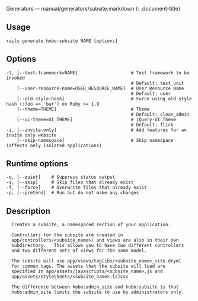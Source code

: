 Generators -- manual/generators/subsite.markdown
{: .document-title}


## Usage

    

    rails generate hobo:subsite NAME [options]


## Options

    

    -t, [--test-framework=NAME]                    # Test framework to be invoked
                                                   # Default: test_unit
        [--user-resource-name=USER_RESOURCE_NAME]  # User Resource Name
                                                   # Default: user
        [--old-style-hash]                         # Force using old style hash (:foo => 'bar') on Ruby >= 1.9
        [--theme=THEME]                            # Theme
                                                   # Default: clean_admin
        [--ui-theme=UI_THEME]                      # jQuery-UI Theme
                                                   # Default: flick
    -i, [--invite-only]                            # Add features for an invite only website
        [--skip-namespace]                         # Skip namespace (affects only isolated applications)


## Runtime options

    

    -q, [--quiet]    # Suppress status output
    -s, [--skip]     # Skip files that already exist
    -f, [--force]    # Overwrite files that already exist
    -p, [--pretend]  # Run but do not make any changes


## Description

    


      Creates a subsite, a namespaced section of your application.

      Controllers for the subsite are created in
      app/controllers/<subsite_name>/ and views are also in their own
      subdirectory.   This allows you to have two different controllers
      and two different sets of views for the same model.

      The subsite will use app/views/taglibs/<subsite_name>_site.dryml
      for common tags. The assets that the subsite will load are
      specified in app/assets/javascripts/<subsite_name>.js and
      app/assets/stylesheets/<subsite_name>.[s]css

      The difference between hobo:admin_site and hobo:subsite is that
      hobo:admin_site limits the subsite to use by administrators only.
